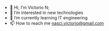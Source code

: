 - 👋 Hi, I’m Victorio N;
- 👀 I’m interested in new technologies
- 🌱 I’m currently learning IT engineering
- 📫 How to reach me nasci.victorio@gmail.com
